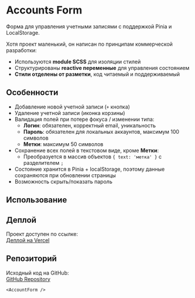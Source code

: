 # Accounts Form

Форма для управления учетными записями с поддержкой Pinia и LocalStorage.

Хотя проект маленький, он написан по принципам коммерческой разработки:
- Используются **module SCSS** для изоляции стилей
- Структурированы **reactive переменные** для управления состоянием
- **Стили отделены от разметки**, код читаемый и поддерживаемый
## Особенности

- Добавление новой учетной записи (`+` кнопка)
- Удаление учетной записи (иконка корзины)
- Валидация полей при потере фокуса / изменении типа:
    - **Логин**: обязателен, корректный email, уникальность
    - **Пароль**: обязателен для локальных аккаунтов, максимум 100 символов
    - **Метки**: максимум 50 символов
- Сохранение всех полей в текстовом виде, кроме **Метки**:
    - Преобразуется в массив объектов `{ text: 'метка' }` с разделителем `;`
- Состояние хранится в Pinia + localStorage, поэтому данные сохраняются при обновлении страницы
- Возможность скрыть/показать пароль

## Использование
## Деплой

Проект доступен по ссылке:  
[Деплой на Vercel](https://your-project-name.vercel.app)

## Репозиторий

Исходный код на GitHub:  
[GitHub Repository](https://github.com/your-username/your-project-name)
```vue
<AccountForm />
